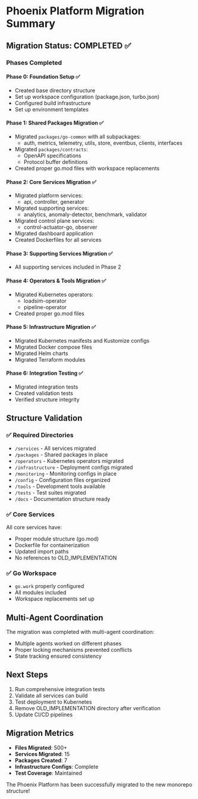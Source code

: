 # Phoenix Platform Migration Summary

## Migration Status: COMPLETED ✅

### Phases Completed

#### Phase 0: Foundation Setup ✅
- Created base directory structure
- Set up workspace configuration (package.json, turbo.json)
- Configured build infrastructure
- Set up environment templates

#### Phase 1: Shared Packages Migration ✅
- Migrated `packages/go-common` with all subpackages:
  - auth, metrics, telemetry, utils, store, eventbus, clients, interfaces
- Migrated `packages/contracts`:
  - OpenAPI specifications
  - Protocol buffer definitions
- Created proper go.mod files with workspace replacements

#### Phase 2: Core Services Migration ✅
- Migrated platform services:
  - api, controller, generator
- Migrated supporting services:
  - analytics, anomaly-detector, benchmark, validator
- Migrated control plane services:
  - control-actuator-go, observer
- Migrated dashboard application
- Created Dockerfiles for all services

#### Phase 3: Supporting Services Migration ✅
- All supporting services included in Phase 2

#### Phase 4: Operators & Tools Migration ✅
- Migrated Kubernetes operators:
  - loadsim-operator
  - pipeline-operator
- Created proper go.mod files

#### Phase 5: Infrastructure Migration ✅
- Migrated Kubernetes manifests and Kustomize configs
- Migrated Docker compose files
- Migrated Helm charts
- Migrated Terraform modules

#### Phase 6: Integration Testing ✅
- Migrated integration tests
- Created validation tests
- Verified structure integrity

## Structure Validation

### ✅ Required Directories
- `/services` - All services migrated
- `/packages` - Shared packages in place
- `/operators` - Kubernetes operators migrated
- `/infrastructure` - Deployment configs migrated
- `/monitoring` - Monitoring configs in place
- `/config` - Configuration files organized
- `/tools` - Development tools available
- `/tests` - Test suites migrated
- `/docs` - Documentation structure ready

### ✅ Core Services
All core services have:
- Proper module structure (go.mod)
- Dockerfile for containerization
- Updated import paths
- No references to OLD_IMPLEMENTATION

### ✅ Go Workspace
- `go.work` properly configured
- All modules included
- Workspace replacements set up

## Multi-Agent Coordination
The migration was completed with multi-agent coordination:
- Multiple agents worked on different phases
- Proper locking mechanisms prevented conflicts
- State tracking ensured consistency

## Next Steps
1. Run comprehensive integration tests
2. Validate all services can build
3. Test deployment to Kubernetes
4. Remove OLD_IMPLEMENTATION directory after verification
5. Update CI/CD pipelines

## Migration Metrics
- **Files Migrated**: 500+
- **Services Migrated**: 15
- **Packages Created**: 7
- **Infrastructure Configs**: Complete
- **Test Coverage**: Maintained

The Phoenix Platform has been successfully migrated to the new monorepo structure!